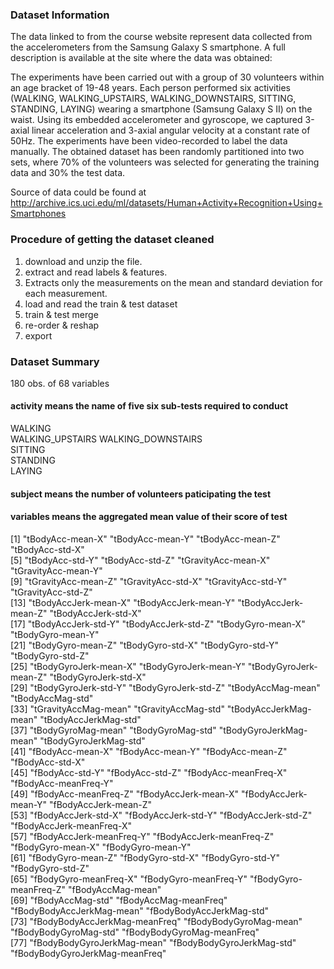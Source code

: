 ### Dataset Information

The data linked to from the course website represent data collected from the accelerometers from the Samsung Galaxy S smartphone. A full description is available at the site where the data was obtained:

The experiments have been carried out with a group of 30 volunteers within an age bracket of 19-48 years. Each person performed six activities (WALKING, WALKING_UPSTAIRS, WALKING_DOWNSTAIRS, SITTING, STANDING, LAYING) wearing a smartphone (Samsung Galaxy S II) on the waist. Using its embedded accelerometer and gyroscope, we captured 3-axial linear acceleration and 3-axial angular velocity at a constant rate of 50Hz. The experiments have been video-recorded to label the data manually. The obtained dataset has been randomly partitioned into two sets, where 70% of the volunteers was selected for generating the training data and 30% the test data. 

Source of data could be found at http://archive.ics.uci.edu/ml/datasets/Human+Activity+Recognition+Using+Smartphones

### Procedure of getting the dataset cleaned

1. download and unzip the file.
2. extract and read labels & features.
3. Extracts only the measurements on the mean and standard deviation for each measurement.
4. load and read the train & test dataset
5. train & test merge
6. re-order & reshap
7. export


### Dataset Summary
180 obs. of  68  variables
#### activity means the name of five six sub-tests required to conduct
WALKING   
WALKING_UPSTAIRS 
WALKING_DOWNSTAIRS            
SITTING           
STANDING             
LAYING 

#### subject means the number of volunteers paticipating the test

#### variables means the aggregated mean value of their score of test
[1] "tBodyAcc-mean-X"               "tBodyAcc-mean-Y"               "tBodyAcc-mean-Z"               "tBodyAcc-std-X"               
 [5] "tBodyAcc-std-Y"                "tBodyAcc-std-Z"                "tGravityAcc-mean-X"            "tGravityAcc-mean-Y"           
 [9] "tGravityAcc-mean-Z"            "tGravityAcc-std-X"             "tGravityAcc-std-Y"             "tGravityAcc-std-Z"            
[13] "tBodyAccJerk-mean-X"           "tBodyAccJerk-mean-Y"           "tBodyAccJerk-mean-Z"           "tBodyAccJerk-std-X"           
[17] "tBodyAccJerk-std-Y"            "tBodyAccJerk-std-Z"            "tBodyGyro-mean-X"              "tBodyGyro-mean-Y"             
[21] "tBodyGyro-mean-Z"              "tBodyGyro-std-X"               "tBodyGyro-std-Y"               "tBodyGyro-std-Z"              
[25] "tBodyGyroJerk-mean-X"          "tBodyGyroJerk-mean-Y"          "tBodyGyroJerk-mean-Z"          "tBodyGyroJerk-std-X"          
[29] "tBodyGyroJerk-std-Y"           "tBodyGyroJerk-std-Z"           "tBodyAccMag-mean"              "tBodyAccMag-std"              
[33] "tGravityAccMag-mean"           "tGravityAccMag-std"            "tBodyAccJerkMag-mean"          "tBodyAccJerkMag-std"          
[37] "tBodyGyroMag-mean"             "tBodyGyroMag-std"              "tBodyGyroJerkMag-mean"         "tBodyGyroJerkMag-std"         
[41] "fBodyAcc-mean-X"               "fBodyAcc-mean-Y"               "fBodyAcc-mean-Z"               "fBodyAcc-std-X"               
[45] "fBodyAcc-std-Y"                "fBodyAcc-std-Z"                "fBodyAcc-meanFreq-X"           "fBodyAcc-meanFreq-Y"          
[49] "fBodyAcc-meanFreq-Z"           "fBodyAccJerk-mean-X"           "fBodyAccJerk-mean-Y"           "fBodyAccJerk-mean-Z"          
[53] "fBodyAccJerk-std-X"            "fBodyAccJerk-std-Y"            "fBodyAccJerk-std-Z"            "fBodyAccJerk-meanFreq-X"      
[57] "fBodyAccJerk-meanFreq-Y"       "fBodyAccJerk-meanFreq-Z"       "fBodyGyro-mean-X"              "fBodyGyro-mean-Y"             
[61] "fBodyGyro-mean-Z"              "fBodyGyro-std-X"               "fBodyGyro-std-Y"               "fBodyGyro-std-Z"              
[65] "fBodyGyro-meanFreq-X"          "fBodyGyro-meanFreq-Y"          "fBodyGyro-meanFreq-Z"          "fBodyAccMag-mean"             
[69] "fBodyAccMag-std"               "fBodyAccMag-meanFreq"          "fBodyBodyAccJerkMag-mean"      "fBodyBodyAccJerkMag-std"      
[73] "fBodyBodyAccJerkMag-meanFreq"  "fBodyBodyGyroMag-mean"         "fBodyBodyGyroMag-std"          "fBodyBodyGyroMag-meanFreq"    
[77] "fBodyBodyGyroJerkMag-mean"     "fBodyBodyGyroJerkMag-std"      "fBodyBodyGyroJerkMag-meanFreq"
 
